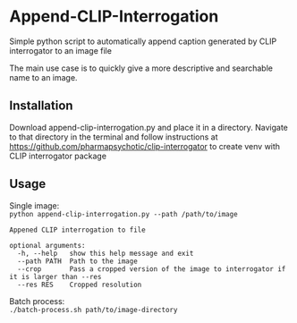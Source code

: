 # Append-CLIP-Interrogation
Simple python script to automatically append caption generated by CLIP interrogator to an image file

The main use case is to quickly give a more descriptive and searchable name to an image.

## Installation
Download append-clip-interrogation.py and place it in a directory. Navigate to that directory in the terminal and follow instructions at https://github.com/pharmapsychotic/clip-interrogator to create venv with CLIP interrogator package

## Usage
Single image:   
`python append-clip-interrogation.py --path /path/to/image`  

    Appened CLIP interrogation to file

    optional arguments:
      -h, --help   show this help message and exit
      --path PATH  Path to the image
      --crop       Pass a cropped version of the image to interrogator if it is larger than --res
      --res RES    Cropped resolution

Batch process:   
`./batch-process.sh path/to/image-directory`
